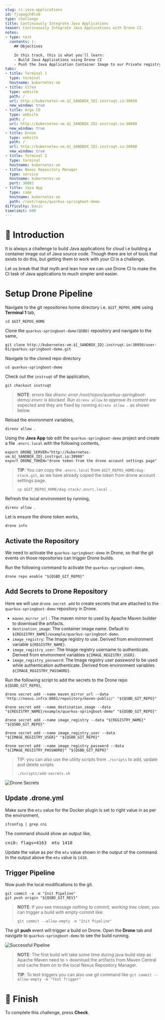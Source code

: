 ```yaml
---
slug: ci-java-applications
id: fjspwgch8lx6
type: challenge
title: Continuously Integrate Java Applications
teaser: Continuously Integrate Java Applications with Drone CI.
notes:
- type: text
  contents: |-
    ## Objectives

    In this track, this is what you'll learn:
    - Build Java Applications using Drone CI
    - Push the Java Application Container Image to our Private registry
tabs:
- title: Terminal 1
  type: terminal
  hostname: kubernetes-vm
- title: Gitea
  type: website
  path: /
  url: http://kubernetes-vm.${_SANDBOX_ID}.instruqt.io:30950
  new_window: true
- title: Argo CD
  type: website
  path: /
  url: http://kubernetes-vm.${_SANDBOX_ID}.instruqt.io:30080
  new_window: true
- title: Drone
  type: website
  path: /
  url: http://kubernetes-vm.${_SANDBOX_ID}.instruqt.io:30980
  new_window: true
- title: Terminal 2
  type: terminal
  hostname: kubernetes-vm
- title: Nexus Repository Manager
  type: service
  hostname: kubernetes-vm
  port: 30081
- title: Java App
  type: code
  hostname: kubernetes-vm
  path: /root/repos/quarkus-springboot-demo
difficulty: basic
timelimit: 600
---
```


👋 Introduction
===============

It is always a challenge to build Java applications for cloud i.e building a container image out of Java source code. Though there are lot of tools that exists to do this, but getting them to work with your CI is a challenge.

Let us break that that myth and lean how we can use Drone CI to make the CI task of Java applications to much simpler and easier.

Setup Drone Pipeline
====================

Navigate to the git repositories home directory i.e. `$GIT_REPOS_HOME` using **Terminal 1** tab,

```shell
cd $GIT_REPOS_HOME
```

Clone the `quarkus-springboot-demo(QSBD)` repository and navigate to the same,

```shell
git clone http://kubernetes-vm.${_SANDBOX_ID}.instruqt.io:30950/user-01/quarkus-springboot-demo.git
```

Navigate to the cloned repo directory

```shell
cd quarkus-springboot-demo
```

Check out the `instruqt` of the application,

```shell
git checkout instruqt
```

> **NOTE**: errors like _direnv: error /root/repos/quarkus-springboot-demo/.envrc is blocked. Run `direnv allow` to approve its content_ are expected and they are fixed by running `direnv allow .` as shown below.

Reload the environment variables,

```shell
direnv allow .
```

Using the **Java App** tab edit the `quarkus-springboot-demo` project and  create a file `.envrc.local` with the following contents,

```shell
export DRONE_SERVER="http://kubernetes-vm.${_SANDBOX_ID}.instrqut.io:30980"
export DRONE_TOKEN="drone token from the drone account settings page"
```

> **TIP**: You can copy the `.envrc.local` from `$GIT_REPOS_HOME/dag-stack.git`, as we have already copied the token from drone account settings page.
> ```shell
> cp $GIT_REPOS_HOME/dag-stack/.envrc.local .
> ```

Refresh the local environment by running,

```shell
direnv allow .
```

Let is ensure the drone token works,

```shell
drone info
```

Activate the Repository
-----------------------

We need to activate the `quarkus-springboot-demo` in Drone, so that the git events on those repositories can trigger Drone builds.

Run the following command to activate the `quarkus-springboot-demo`,

```shell
drone repo enable "${QSBD_GIT_REPO}"
```

Add Secrets to Drone Repository
-------------------------------

Here we will use `drone secret add` to create secrets that are attached to the `quarkus-springboot-demo` repository in Drone.

- `maven_mirror_url` : The maven mirror to used by Apache Maven builder to download the artifacts.
- `destination_image`: The container image name. Default to `${REGISTRY_NAME}/example/quarkus-springboot-demo`.
- `image_registry`: The Image registry to use. Derived from environment variable `${REGISTRY_NAME}`.
- `image_registry_user`: The Image registry username to authenticate.  Derived from environment variables `${IMAGE_REGISTRY_USER}`.
- `image_registry_password`: The Image registry user password to be used while authentication authenticate. Derived from environment variables `${IMAGE_REGISTRY_PASSWORD}`.

Run the following script to add the secrets to the Drone repo `${QSBD_GIT_REPO}`,

```shell
drone secret add --name maven_mirror_url --data 'http://nexus.infra:8081/repository/maven-public/' "${QSBD_GIT_REPO}"

drone secret add --name destination_image --data "${REGISTRY_NAME}/example/quarkus-springboot-demo" "${QSBD_GIT_REPO}"

drone secret add --name image_registry --data "${REGISTRY_NAME}" "${QSBD_GIT_REPO}"

drone secret add --name image_registry_user --data "${IMAGE_REGISTRY_USER}" "${QSBD_GIT_REPO}"

drone secret add --name image_registry_password --data "${IMAGE_REGISTRY_PASSWORD}" "${QSBD_GIT_REPO}"
```

> TIP: you can also use the utility scripts from `./scripts` to add, update and delete scripts
>```shell
> ./scripts/add-secrets.sh
>```

![Drone Secrets](../assets/qsbd_drone_secrets.png)

Update .drone.yml
-----------------

Make sure the `mtu` value for the Docker plugin is set to right value in as per the environment,

```shell
ifconfig | grep cni
```

The command should show an output like,

<pre>cni0: flags=4163<UP,BROADCAST,RUNNING,MULTICAST>  mtu 1410
</pre>

Update the value as per the `mtu` value shown in the output of the command. In the output above the `mtu` value is `1410`.

Trigger Pipeline
----------------

Now push the local modifications to the git.

```shell
git commit -a -m "Init Pipeline"
git push origin "${QSBD_GIT_REV}"
```

> **NOTE**: If you see message _nothing to commit, working tree clean_, you can trigger a build with empty commit like:
>```shell
> git commit --allow-empty -m "Init Pipeline"
>```

The git **push** event will trigger a build on Drone. Open the **Drone** tab and navigate to `quarkus-springboot-demo` to see the build running.

![Successful Pipeline](../assets/qsbd_success.png)

> **NOTE**:
> The first build will take some time during java-build step as Apache Maven need to > download the artifacts from Maven Central and cache them on to the local Nexus Repository Manager.
>
>
> **TIP**: To test triggers you can also use git command like `git commit --allow-empty -m "Test Trigger"`

🏁 Finish
=========

To complete this challenge, press **Check**.

